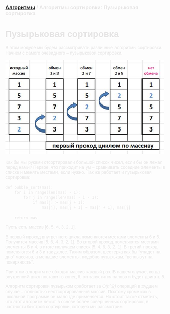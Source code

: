 <span style="color: #E5E4E4; font-family: Helvetica;">

### [Алгоритмы](README.md) / Алгоритмы сортировки: Пузырьковая сортировка

# **Пузырьковая сортировка**

В этом модуле мы будем рассматривать различные алгоритмы сортировки. Начнем с самого очевидного – пузырьковой сортировки. 

<img src="bubblesort.png" alt="Bubble sort" width="500"/>

Как бы мы руками отсортировали большой список чисел, если бы он лежал перед нами? Первое, что приходит на ум – сравнивать соседние элементы в списке и менять местами, если нужно. Так же работает и пузырьковая сортировка:

    def bubble_sort(mas):
        for i in range(len(mas) - 1):
            for j in range(len(mas) - i - 1):
                if mas[j] > mas[j + 1]:
                    mas[j], mas[j + 1] = mas[j + 1], mas[j]
        
        return mas

Пусть есть массив [6, 5, 4, 3, 2, 1]. 

В первый проход внутреннего цикла поменяются местами элементы 6 и 5. Получится массив [5, 6, 4, 3, 2, 1]. Во второй проход поменяются местами элементы 6 и 4, в итоге получаем список [5, 4, 6, 3, 2, 1]. В третий проход поменяются 6 и 3 и так далее. Таким образом, шестерка как бы “упадет на дно” массива, а меньшие элементы, подобно пузырькам, “всплывут на поверхность”. 

При этом алгоритм не обходит массив каждый раз. В нашем случае, когда внутренний цикл поставит в конец 6, он запустится заново и будет двигать 5.

Алгоритм сортировки пузырьком сработает за *O(n^2)* операций в худшем случае – полностью неотсортированный массив. Поэтому кроме как в школьной программе он мало где применяется. Но стоит также отметить, что этот алгоритм лежит в основе более совершенных сортировок, в частности быстрой сортировки, которую мы рассмотрим


